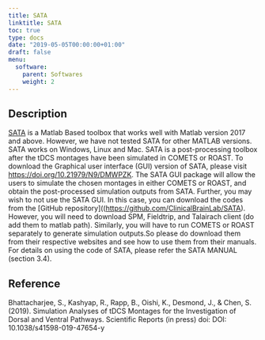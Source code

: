 ```yaml
---
title: SATA
linktitle: SATA
toc: true
type: docs
date: "2019-05-05T00:00:00+01:00"
draft: false
menu:
  software:
    parent: Softwares
    weight: 2
---
```


## Description

[SATA](https://github.com/ClinicalBrainLab/SATA) is a Matlab Based toolbox that works well with Matlab version 2017 and above.
However, we have not tested SATA for other MATLAB versions. SATA works on Windows, Linux and Mac. SATA is a post-processing toolbox after the tDCS montages have been simulated in COMETS or ROAST. To download the Graphical user interface (GUI) version of SATA, please visit https://doi.org/10.21979/N9/DMWPZK. The SATA GUI package will allow the users to simulate the chosen montages in either COMETS or ROAST, and obtain the post-processed simulation outputs from SATA. Further, you may wish to not use the SATA GUI.
In this case, you can download the codes from the [GitHub repository]((https://github.com/ClinicalBrainLab/SATA).
However, you will need to download SPM, Fieldtrip, and Talairach client (do add them to matlab path). Similarly, you will have to run COMETS or ROAST separately to generate simulation outputs.So please do download them from their respective websites and see how to use them from their manuals. For details on using the code of SATA, please refer the SATA MANUAL (section 3.4).


## Reference

Bhattacharjee, S., Kashyap, R., Rapp, B., Oishi, K., Desmond, J., & Chen, S. (2019). Simulation Analyses of tDCS Montages for the Investigation of Dorsal and Ventral Pathways. Scientific Reports (in press) doi: DOI: 10.1038/s41598-019-47654-y
